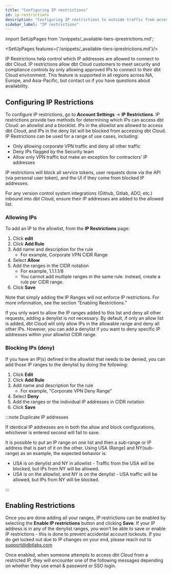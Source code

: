 ```yaml
---
title: "Configuring IP restrictions"
id: ip-restrictions
description: "Configuring IP restrictions to outside traffic from accessing your dbt Cloud environment"
sidebar_label: "IP restrictions"
---
```


import SetUpPages from '/snippets/_available-tiers-iprestrictions.md';

<SetUpPages features={'/snippets/_available-tiers-iprestrictions.md'}/>

IP Restrictions help control which IP addresses are allowed to connect to dbt Cloud. IP restrictions allow dbt Cloud customers to meet security and compliance controls by only allowing approved IPs to connect to their dbt Cloud environment. This feature is supported in all regions across NA, Europe, and Asia-Pacific, but contact us if you have questions about availability.

## Configuring IP Restrictions

To configure IP restrictions, go to **Account Settings** → **IP Restrictions**. IP restrictions provide two methods for determining which IPs can access dbt Cloud: an allowlist and a blocklist. IPs in the allowlist are allowed to access dbt Cloud, and IPs in the deny list will be blocked from accessing dbt Cloud. IP Restrictions can be used for a range of use cases, including:

- Only allowing corporate VPN traffic and deny all other traffic
- Deny IPs flagged by the Security team
- Allow only VPN traffic but make an exception for contractors’ IP addresses

IP restrictions will block all service tokens, user requests done via the API (via personal user token), and the UI if they come from blocked IP addresses.

For any version control system integrations (Github, Gitlab, ADO, etc.) inbound into dbt Cloud, ensure their IP addresses are added to the allowed list.

### Allowing IPs

To add an IP to the allowlist, from the **IP Restrictions** page:

1.  Click **edit**
2. Click **Add Rule**
3. Add name and description for the rule
    - For example, Corporate VPN CIDR Range
4. Select **Allow**
5. Add the ranges in the CIDR notation
	- For example, 1.1.1.1/8
	- You cannot add multiple ranges in the same rule. Instead, create a rule per CIDR range.
6. Click **Save**

Note that simply adding the IP Ranges will not enforce IP restrictions. For more information, see the section “Enabling Restrictions.”

If you only want to allow the IP ranges added to this list and deny all other requests, adding a denylist is not necessary. By default, if only an allow list is added, dbt Cloud will only allow IPs in the allowable range and deny all other IPs. However, you can add a denylist if you want to deny specific IP addresses within your allowlist CIDR range.

### Blocking IPs (deny)

If you have an IP(s) defined in the allowlist that needs to be denied, you can add those IP ranges to the denylist by doing the following:

1. Click **Edit**
2. Click **Add Rule**
3. Add name and description for the rule
	- For example, "Corporate VPN Deny Range"
4. Select **Deny**
5. Add the ranges or the individual IP addresses in CIDR notation
6. Click **Save**

:::note Duplicate IP addresses

If identical IP addresses are in both the allow and block configurations, whichever is entered second will fail to save.

It is possible to put an IP range on one list and then a sub-range or IP address that is part of it on the other. Using USA (Range) and NY(sub-range) as an example, the expected behavior is:
- USA is on denylist and NY in allowlist - Traffic from the USA will be blocked, but IPs from NY will be allowed.
- USA is on the allowlist, and NY is on the denylist - USA traffic will be allowed, but IPs from NY will be blocked.

:::

## Enabling Restrictions

Once you are done adding all your ranges, IP restrictions can be enabled by selecting the **Enable IP restrictions** button and clicking **Save**. If your IP address is in any of the denylist ranges, you won’t be able to save or enable IP restrictions - this is done to prevent accidental account lockouts. If you do get locked out due to IP changes on your end, please reach out to support@dbtlabs.com

Once enabled, when someone attempts to access dbt Cloud from a restricted IP, they will encounter one of the following messages depending on whether they use email & password or SSO login. 

<Lightbox src="/img/docs/dbt-cloud/ip-restricted-email.png" title="IP restricted access denied message for email logins"/>

<Lightbox src="/img/docs/dbt-cloud/ip-restricted-sso.png" title="IP restricted access denied message for SSO logins"/>
